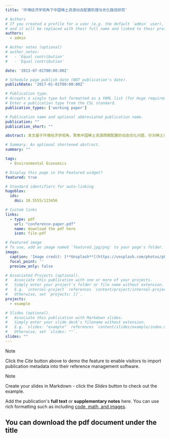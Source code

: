 ```yaml
---
title: '环境经济学视角下中国稀土资源动态配置机理与优化路径研究​'

# Authors
# If you created a profile for a user (e.g. the default `admin` user), write the username (folder name) here
# and it will be replaced with their full name and linked to their profile.
authors:
  - admin

# Author notes (optional)
# author_notes:
#   - 'Equal contribution'
#   - 'Equal contribution'

date: '2013-07-01T00:00:00Z'

# Schedule page publish date (NOT publication's date).
publishDate: '2017-01-01T00:00:00Z'

# Publication type.
# Accepts a single type but formatted as a YAML list (for Hugo requirements).
# Enter a publication type from the CSL standard.
publication_types: ['working paper']

# Publication name and optional abbreviated publication name.
publication: ""
publication_short: ""

abstract: 本文基于环境经济学视角，聚焦中国稀土资源跨期配置的动态优化问题，针对稀土资源产量和价格的结构性失衡、环境外部性及战略价值折损等核心矛盾，创新性地构建了稀土资源动态配置的折现模型NPV-Model。本模型突破传统静态分析框架，将时间动态性、环境价值因子、战略价值因子纳入配置决策模型，揭示了延后开采的合理性和必要性。并且基于模型结论和美国地质调查局USGS的实证数据分析了我国目前的稀土资源配置情况，最后结合经济学思想对中国稀土资源配置的优化路径提出了相关建议。

# Summary. An optional shortened abstract.
summary: ""

tags:
  - Environmental Economics

# Display this page in the Featured widget?
featured: true

# Standard identifiers for auto-linking
hugoblox:
  ids:
    doi: 10.5555/123456

# Custom links
links:
  - type: pdf
    url: "conference-paper.pdf"
    name: download the pdf here
    icon: file-pdf

# Featured image
# To use, add an image named `featured.jpg/png` to your page's folder.
image:
  caption: 'Image credit: [**Unsplash**](https://unsplash.com/photos/pLCdAaMFLTE)'
  focal_point: ''
  preview_only: false

# Associated Projects (optional).
#   Associate this publication with one or more of your projects.
#   Simply enter your project's folder or file name without extension.
#   E.g. `internal-project` references `content/project/internal-project/index.md`.
#   Otherwise, set `projects: []`.
projects:
  - example

# Slides (optional).
#   Associate this publication with Markdown slides.
#   Simply enter your slide deck's filename without extension.
#   E.g. `slides: "example"` references `content/slides/example/index.md`.
#   Otherwise, set `slides: ""`.
slides: ""
---
```


> [!NOTE]
> Click the _Cite_ button above to demo the feature to enable visitors to import publication metadata into their reference management software.

> [!NOTE]
> Create your slides in Markdown - click the _Slides_ button to check out the example.

Add the publication's **full text** or **supplementary notes** here. You can use rich formatting such as including [code, math, and images](https://docs.hugoblox.com/content/writing-markdown-latex/).

## You can download the pdf document under the title
